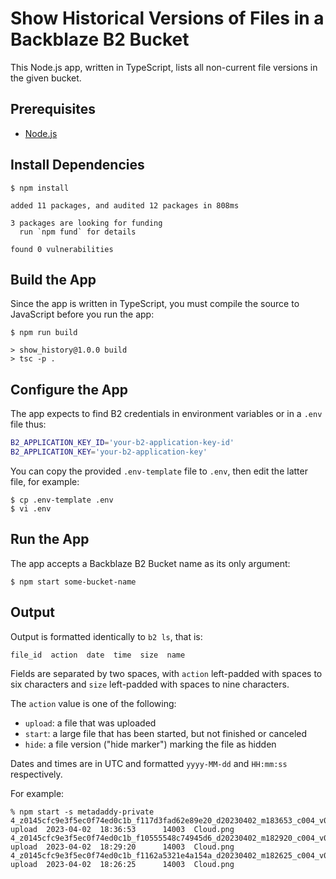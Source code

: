 # Show Historical Versions of Files in a Backblaze B2 Bucket

This Node.js app, written in TypeScript, lists all non-current file versions in the given bucket.

## Prerequisites
* [Node.js](https://nodejs.org/)

## Install Dependencies

```console
$ npm install

added 11 packages, and audited 12 packages in 808ms

3 packages are looking for funding
  run `npm fund` for details

found 0 vulnerabilities
```

## Build the App

Since the app is written in TypeScript, you must compile the source to JavaScript before you run the app:

```console
$ npm run build

> show_history@1.0.0 build
> tsc -p .
```

## Configure the App

The app expects to find B2 credentials in environment variables or in a `.env` file thus:

```bash
B2_APPLICATION_KEY_ID='your-b2-application-key-id'
B2_APPLICATION_KEY='your-b2-application-key'
```

You can copy the provided `.env-template` file to `.env`, then edit the latter file, for example:

```console
$ cp .env-template .env
$ vi .env
```

## Run the App

The app accepts a Backblaze B2 Bucket name as its only argument:

```console
$ npm start some-bucket-name
```

## Output

Output is formatted identically to `b2 ls`, that is:

```text
file_id  action  date  time  size  name
```

Fields are separated by two spaces, with `action` left-padded with spaces to six characters and `size` left-padded with spaces to nine characters.

The `action` value is one of the following:

* `upload`: a file that was uploaded
* `start`: a large file that has been started, but not finished or canceled
* `hide`: a file version ("hide marker") marking the file as hidden

Dates and times are in UTC and formatted `yyyy-MM-dd` and `HH:mm:ss` respectively.

For example:

```console
% npm start -s metadaddy-private
4_z0145cfc9e3f5ec0f74ed0c1b_f117d3fad62e89e20_d20230402_m183653_c004_v0402012_t0031_u01680460613262  upload  2023-04-02  18:36:53      14003  Cloud.png
4_z0145cfc9e3f5ec0f74ed0c1b_f10555548c74945d6_d20230402_m182920_c004_v0402006_t0049_u01680460160390  upload  2023-04-02  18:29:20      14003  Cloud.png
4_z0145cfc9e3f5ec0f74ed0c1b_f1162a5321e4a154a_d20230402_m182625_c004_v0402014_t0017_u01680459985381  upload  2023-04-02  18:26:25      14003  Cloud.png
```